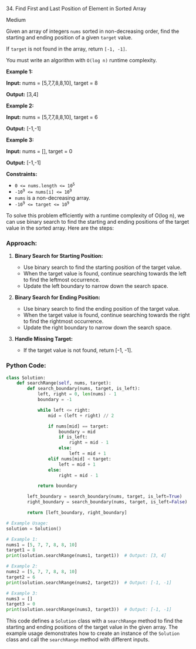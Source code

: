 34\. Find First and Last Position of Element in Sorted Array

Medium

Given an array of integers `nums` sorted in non-decreasing order, find the starting and ending position of a given `target` value.

If `target` is not found in the array, return `[-1, -1]`.

You must write an algorithm with `O(log n)` runtime complexity.

**Example 1:**

**Input:** nums = [5,7,7,8,8,10], target = 8

**Output:** [3,4] 

**Example 2:**

**Input:** nums = [5,7,7,8,8,10], target = 6

**Output:** [-1,-1] 

**Example 3:**

**Input:** nums = [], target = 0

**Output:** [-1,-1] 

**Constraints:**

*   <code>0 <= nums.length <= 10<sup>5</sup></code>
*   <code>-10<sup>9</sup> <= nums[i] <= 10<sup>9</sup></code>
*   `nums` is a non-decreasing array.
*   <code>-10<sup>9</sup> <= target <= 10<sup>9</sup></code>

To solve this problem efficiently with a runtime complexity of O(log n), we can use binary search to find the starting and ending positions of the target value in the sorted array. Here are the steps:

### Approach:

1. **Binary Search for Starting Position:**
   - Use binary search to find the starting position of the target value.
   - When the target value is found, continue searching towards the left to find the leftmost occurrence.
   - Update the left boundary to narrow down the search space.

2. **Binary Search for Ending Position:**
   - Use binary search to find the ending position of the target value.
   - When the target value is found, continue searching towards the right to find the rightmost occurrence.
   - Update the right boundary to narrow down the search space.

3. **Handle Missing Target:**
   - If the target value is not found, return [-1, -1].

### Python Code:

```python
class Solution:
    def searchRange(self, nums, target):
        def search_boundary(nums, target, is_left):
            left, right = 0, len(nums) - 1
            boundary = -1

            while left <= right:
                mid = (left + right) // 2

                if nums[mid] == target:
                    boundary = mid
                    if is_left:
                        right = mid - 1
                    else:
                        left = mid + 1
                elif nums[mid] < target:
                    left = mid + 1
                else:
                    right = mid - 1

            return boundary

        left_boundary = search_boundary(nums, target, is_left=True)
        right_boundary = search_boundary(nums, target, is_left=False)

        return [left_boundary, right_boundary]

# Example Usage:
solution = Solution()

# Example 1:
nums1 = [5, 7, 7, 8, 8, 10]
target1 = 8
print(solution.searchRange(nums1, target1))  # Output: [3, 4]

# Example 2:
nums2 = [5, 7, 7, 8, 8, 10]
target2 = 6
print(solution.searchRange(nums2, target2))  # Output: [-1, -1]

# Example 3:
nums3 = []
target3 = 0
print(solution.searchRange(nums3, target3))  # Output: [-1, -1]
```

This code defines a `Solution` class with a `searchRange` method to find the starting and ending positions of the target value in the given array. The example usage demonstrates how to create an instance of the `Solution` class and call the `searchRange` method with different inputs.